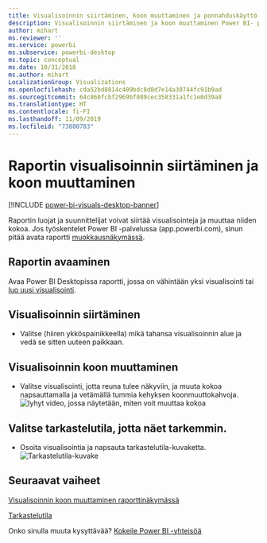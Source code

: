 ```yaml
---
title: Visualisoinnin siirtäminen, koon muuttaminen ja ponnahduskäyttö
description: Visualisoinnin siirtäminen ja koon muuttaminen Power BI- palvelussa ja työpöydällä
author: mihart
ms.reviewer: ''
ms.service: powerbi
ms.subservice: powerbi-desktop
ms.topic: conceptual
ms.date: 10/31/2018
ms.author: mihart
LocalizationGroup: Visualizations
ms.openlocfilehash: cda52bd8814c409bdc8d8d7e14a30744fc91b9ad
ms.sourcegitcommit: 64c860fcbf2969bf089cec358331a1fc1e0d39a8
ms.translationtype: HT
ms.contentlocale: fi-FI
ms.lasthandoff: 11/09/2019
ms.locfileid: "73880783"
---
```

# <a name="move-and-resize-a-visualization-in-a-report"></a>Raportin visualisoinnin siirtäminen ja koon muuttaminen

[!INCLUDE [power-bi-visuals-desktop-banner](../includes/power-bi-visuals-desktop-banner.md)]

Raportin luojat ja suunnittelijat voivat siirtää visualisointeja ja muuttaa niiden kokoa. Jos työskentelet Power BI -palvelussa (app.powerbi.com), sinun pitää avata raportti [muokkausnäkymässä](../service-interact-with-a-report-in-editing-view.md). 

## <a name="open-the-report"></a>Raportin avaaminen
Avaa Power BI Desktopissa raportti, jossa on vähintään yksi visualisointi tai [luo uusi visualisointi](power-bi-report-add-visualizations-i.md). 

## <a name="move-the-visualization"></a>Visualisoinnin siirtäminen
* Valitse (hiiren ykköspainikkeella) mikä tahansa visualisoinnin alue ja vedä se sitten uuteen paikkaan.

## <a name="resize-the-visualization"></a>Visualisoinnin koon muuttaminen
* Valitse visualisointi, jotta reuna tulee näkyviin, ja muuta kokoa napsauttamalla ja vetämällä tummia kehyksen koonmuuttokahvoja.  
  ![lyhyt video, jossa näytetään, miten voit muuttaa kokoa](media/power-bi-visualization-move-and-resize/untitled.gif)

## <a name="select-focus-mode-to-see-more-detail"></a>Valitse tarkastelutila, jotta näet tarkemmin.
* Osoita visualisointia ja napsauta tarkastelutila-kuvaketta.
  ![Tarkastelutila-kuvake](media/power-bi-visualization-move-and-resize/pbi_popouticon.jpg)

## <a name="next-steps"></a>Seuraavat vaiheet
[Visualisoinnin koon muuttaminen raporttinäkymässä](../service-dashboard-edit-tile.md)  

[Tarkastelutila](../consumer/end-user-focus.md)

Onko sinulla muuta kysyttävää? [Kokeile Power BI -yhteisöä](https://community.powerbi.com/)